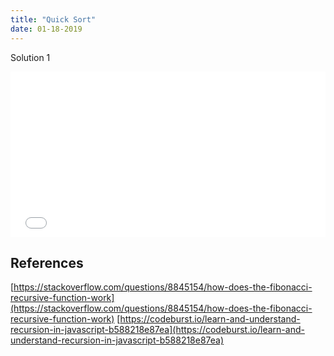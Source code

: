 ```yaml
---
title: "Quick Sort"
date: 01-18-2019
---
```


Solution 1
<iframe height="265" style="width: 100%;" scrolling="no" title="Quick Sort" src="//codepen.io/ozywuli/embed/VgKYKm/?height=265&theme-id=dark&default-tab=js,result" frameborder="no" allowtransparency="true" allowfullscreen="true">
  See the Pen <a href='https://codepen.io/ozywuli/pen/VgKYKm/'>Quick Sort</a> by ozywuli
  (<a href='https://codepen.io/ozywuli'>@ozywuli</a>) on <a href='https://codepen.io'>CodePen</a>.
</iframe>

## References

[https://stackoverflow.com/questions/8845154/how-does-the-fibonacci-recursive-function-work](https://stackoverflow.com/questions/8845154/how-does-the-fibonacci-recursive-function-work)
[https://codeburst.io/learn-and-understand-recursion-in-javascript-b588218e87ea](https://codeburst.io/learn-and-understand-recursion-in-javascript-b588218e87ea)
